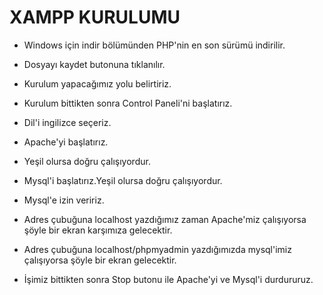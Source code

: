# XAMPP KURULUMU

- Windows için indir bölümünden PHP'nin en son sürümü indirilir.
- Dosyayı kaydet butonuna tıklanılır.
- Kurulum yapacağımız yolu belirtiriz.

- Kurulum bittikten sonra Control Paneli'ni başlatırız.
- Dil'i ingilizce seçeriz.
- Apache'yi başlatırız.
- Yeşil olursa doğru çalışıyordur.
- Mysql'i başlatırız.Yeşil olursa doğru çalışıyordur.
- Mysql'e izin veririz.
- Adres çubuğuna localhost yazdığımız zaman Apache'miz çalışıyorsa şöyle bir ekran karşımıza gelecektir.
- Adres çubuğuna localhost/phpmyadmin yazdığımızda mysql'imiz çalışıyorsa şöyle bir ekran gelecektir.
- İşimiz bittikten sonra Stop butonu ile Apache'yi ve Mysql'i durdururuz.
